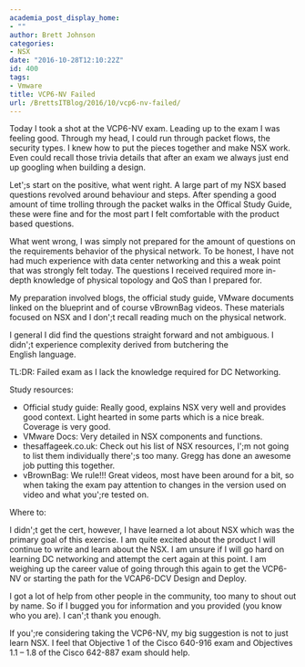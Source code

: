```yaml
---
academia_post_display_home:
- ""
author: Brett Johnson
categories:
- NSX
date: "2016-10-28T12:10:22Z"
id: 400
tags:
- Vmware
title: VCP6-NV Failed
url: /BrettsITBlog/2016/10/vcp6-nv-failed/
---
```

Today I took a shot at the VCP6-NV exam. Leading up to the exam I was feeling good. Through my head, I could run through packet flows, the security types. I knew how to put the pieces together and make NSX work. Even could recall those trivia details that after an exam we always just end up googling when building a design.

Let';s start on the positive, what went right. A large part of my NSX based questions revolved around behaviour and steps. After spending a good amount of time trolling through the packet walks in the Offical Study Guide, these were fine and for the most part I felt comfortable with the product based questions.

What went wrong, I was simply not prepared for the amount of questions on the requirements behavior of the physical network. To be honest, I have not had much experience with data center networking and this a weak point that was strongly felt today. The questions I received required more in-depth knowledge of physical topology and QoS than I prepared for.

My preparation involved blogs, the official study guide, VMware documents linked on the blueprint and of course vBrownBag videos. These materials focused on NSX and I don';t recall reading much on the physical network.

I general I did find the questions straight forward and not ambiguous. I didn';t experience complexity derived from butchering the English language.

TL:DR: Failed exam as I lack the knowledge required for DC Networking.

Study resources:

  * Official study guide: Really good, explains NSX very well and provides good context. Light hearted in some parts which is a nice break. Coverage is very good.
  * VMware Docs: Very detailed in NSX components and functions.
  * thesaffageek.co.uk: Check out his list of NSX resources, I';m not going to list them individually there';s too many. Gregg has done an awesome job putting this together.
  * vBrownBag: We rule!!! Great videos, most have been around for a bit, so when taking the exam pay attention to changes in the version used on video and what you';re tested on.

Where to:

I didn';t get the cert, however, I have learned a lot about NSX which was the primary goal of this exercise. I am quite excited about the product I will continue to write and learn about the NSX. I am unsure if I will go hard on learning DC networking and attempt the cert again at this point. I am weighing up the career value of going through this again to get the VCP6-NV or starting the path for the VCAP6-DCV Design and Deploy.

I got a lot of help from other people in the community, too many to shout out by name. So if I bugged you for information and you provided (you know who you are). I can';t thank you enough.

If you';re considering taking the VCP6-NV, my big suggestion is not to just learn NSX. I feel that Objective 1 of the Cisco 640-916 exam and Objectives 1.1 &#8211; 1.8 of the Cisco 642-887 exam should help.